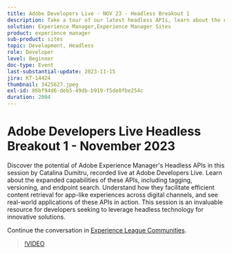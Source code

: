 ```yaml
---
title: Adobe Developers Live - NOV 23 - Headless Breakout 1
description: Take a tour of our latest headless APIs, learn about the expanded capabilities of these APIs, including tagging, versioning, and endpoint search. Understand how they facilitate efficient content retrieval for app-like experiences across digital channels, and see real-world applications of these APIs in action. This session is an invaluable resource for developers seeking to leverage headless technology for innovative solutions.
solution: Experience Manager,Experience Manager Sites
product: experience manager
sub-product: sites
topic: Development, Headless
role: Developer
level: Beginner
doc-type: Event
last-substantial-update: 2023-11-15
jira: KT-14424
thumbnail: 3425627.jpeg
exl-id: 86bf94d6-deb5-49db-b919-f5de0fbe254c
duration: 2004
---
```

# Adobe Developers Live Headless Breakout 1 - November 2023

Discover the potential of Adobe Experience Manager's Headless APIs in this session by Catalina Dumitru, recorded live at Adobe Developers Live. Learn about the expanded capabilities of these APIs, including tagging, versioning, and endpoint search. Understand how they facilitate efficient content retrieval for app-like experiences across digital channels, and see real-world applications of these APIs in action. This session is an invaluable resource for developers seeking to leverage headless technology for innovative solutions.

Continue the conversation in [Experience League Communities](https://adobe.ly/3rJfZcN).

>[!VIDEO](https://video.tv.adobe.com/v/3425627/?learn=on)
